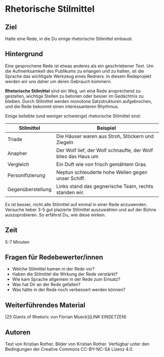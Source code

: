 
# Rhetorische Stilmittel

## Ziel

Halte eine Rede, in die Du einige rhetorische Stilmittel einbaust. 

## Hintergrund

Eine gesprochene Rede ist etwas anderes als ein geschriebener Text. Um die Aufmerksamkeit des Publikums zu erlangen und zu halten, ist die Sprache das wichtigste Werkzeug eines Redners. In diesem Redeprojekt werden wir uns daher um deren Gebrauch kümmern.

**Rhetorische Stilmittel** sind ein Weg, um eine Rede ansprechend zu gestalten, wichtige Stellen zu betonen oder besser im Gedächtnis zu bleiben. Durch Stilmittel werden monotone Satzstrukturen aufgebrochen, und die Rede bekommt einen interessanteren Rhythmus.

Einige beliebte (und weniger schwierige) rhetorische Stilmittel sind:

| Stilmittel | Beispiel |
|------------|----------|
| Triade     | Die Häuser waren aus Stroh, Stöckern und Ziegeln | 
| Anapher    | Der Wolf lief, der Wolf schnaufte, der Wolf blies das Haus um |
| Vergleich | Ein Duft wie von frisch gemähtem Gras. |
| Personifizierung | Neptun schleuderte hohe Wellen gegen unser Schiff. |
| Gegenüberstellung | Links stand das gegnerische Team, rechts standen wir. |

Es ist besser, nicht alle Stilmittel auf einmal in einer Rede anzuwenden. Versuche lieber 3-5 gut plazierte Stilmittel auszuwählen und auf der Bühne auszuprobieren. So erfährst Du, wie diese wirken.


## Zeit

5-7 Minuten

## Fragen für Redebewerter/innen

* Welche Stilmittel kamen in der Rede vor?
* Haben die Stilmittel die Wirkung der Rede verstärkt?
* Wie kam Sprache allgemein in der Rede zum Einsatz?
* Was hat Dir an der Rede gefallen? 
* Was hätte in der Rede noch verbessert werden können?

## Weiterführendes Material

[25 Giants of Rhetoric von Florian Mueck](LINK EINSETZEN)

## Autoren

Text von Kristian Rother. Bilder von Kristian Rother. Verfügbar unter den Bedingungen der Creative Commons CC-BY-NC-SA Lizenz 4.0.
